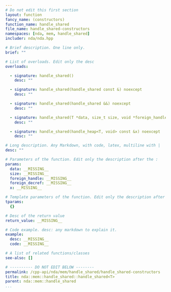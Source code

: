 ```yaml
---
# Do not edit this first section
layout: function
fancy_name: (constructors)
function_name: handle_shared
file_name: handle_shared-constructors
namespaces: [nda, mem, handle_shared]
includer: nda/nda.hpp

# Brief description. One line only.
brief: ""

# List of overloads. Edit only the desc
overloads:

  - signature: handle_shared()
    desc: ""

  - signature: handle_shared(handle_shared const &) noexcept
    desc: ""

  - signature: handle_shared(handle_shared &&) noexcept
    desc: ""

  - signature: handle_shared(T *data, size_t size, void *foreign_handle, void *foreign_decref) noexcept
    desc: ""

  - signature: handle_shared(handle_heap<T, void> const &x) noexcept
    desc: ""

# Long description. Any Markdown, with code, latex, multiline with |
desc: ""

# Parameters of the function. Edit only the description after the :
params:
  data: __MISSING__
  size: __MISSING__
  foreign_handle: __MISSING__
  foreign_decref: __MISSING__
  x: __MISSING__

# Template parameters of the function. Edit only the description after the :
tparams:
  {}

# Desc of the return value
return_value: __MISSING__

# Code example. desc: any markdown to explain it.
example:
  desc: __MISSING__
  code: __MISSING__

# A list of related functions/classes
see-also: []

# ---------- DO NOT EDIT BELOW --------
permalink: /cpp-api/nda/mem/handle_shared/handle_shared-constructors
title: nda::mem::handle_shared::handle_shared<T>
parent: nda::mem::handle_shared
...
```


